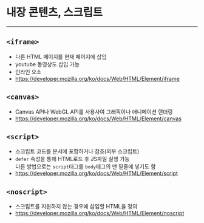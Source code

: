 # 내장 콘텐츠, 스크립트
---

## `<iframe>`
* 다른 HTML 페이지를 현재 페이지에 삽입
* youtube 동영상도 삽입 가능
* 인라인 요소
* https://developer.mozilla.org/ko/docs/Web/HTML/Element/iframe

## `<canvas>`
* Canvas API나 WebGL API를 사용사여 그래픽이나 애니메이션 랜더링
* https://developer.mozilla.org/ko/docs/Web/HTML/Element/canvas

## `<script>`
* 스크립트 코드를 문서에 포함하거나 참조(외부 스크립트)
* `defer` 속성을 통해 HTML로드 후 JS파일 실행 가능<br /> 다른 방법으로는 `script`태그를 `body`태그의 맨 밑줄에 넣기도 함
* https://developer.mozilla.org/ko/docs/Web/HTML/Element/script

## `<noscript>`
* 스크립트를 지원하지 않는 경우에 삽입할 HTML을 정의
* https://developer.mozilla.org/ko/docs/Web/HTML/Element/noscript